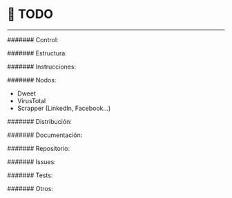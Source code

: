 # :memo: TODO
---

####### Control:

####### Estructura:

####### Instrucciones:

####### Nodos:
- Dweet
- VirusTotal
- Scrapper (LinkedIn, Facebook...)

####### Distribución:

####### Documentación:

####### Repositorio:

####### Issues:

####### Tests:

####### Otros:

